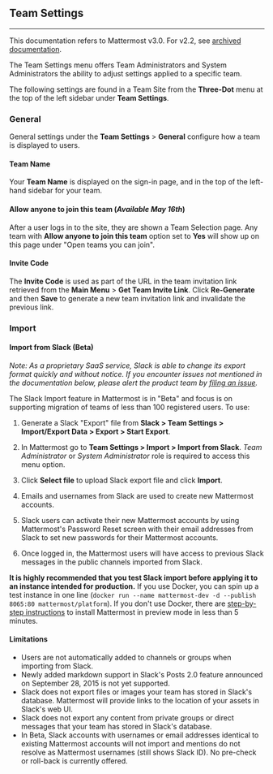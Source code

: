 ## Team Settings  
___ 

This documentation refers to Mattermost v3.0. For v2.2, see [archived documentation](http://docs.mattermost.com/archives/docs-v2.2.html#team-settings).

The Team Settings menu offers Team Administrators and System Administrators the ability to adjust settings applied to a specific team. 

The following settings are found in a Team Site from the **Three-Dot** menu at the top of the left sidebar under **Team Settings**. 

### General  

General settings under the **Team Settings** > **General** configure how a team is displayed to users. 

#### Team Name

Your **Team Name** is displayed on the sign-in page, and in the top of the left-hand sidebar for your team. 

#### Allow anyone to join this team (*Available May 16th*)

After a user logs in to the site, they are shown a Team Selection page. Any team with **Allow anyone to join this team** option set to **Yes** will show up on this page under "Open teams you can join".

#### Invite Code 

The **Invite Code** is used as part of the URL in the team invitation link retrieved from the **Main Menu** > **Get Team Invite Link**. Click **Re-Generate** and then **Save** to generate a new team invitation link and invalidate the previous link.

### Import

#### Import from Slack (Beta) 

*Note: As a proprietary SaaS service, Slack is able to change its export format quickly and without notice. If you encounter issues not mentioned in the documentation below, please alert the product team by [filing an issue](https://github.com/mattermost/platform/issues).*

The Slack Import feature in Mattermost is in "Beta" and focus is on supporting migration of teams of less than 100 registered users. To use: 

1. Generate a Slack "Export" file from **Slack > Team Settings > Import/Export Data > Export > Start Export**.  

2. In Mattermost go to **Team Settings > Import > Import from Slack**. _Team Administrator_ or _System Administrator_ role is required to access this menu option.

3. Click **Select file** to upload Slack export file and click **Import**.   

4. Emails and usernames from Slack are used to create new Mattermost accounts. 

5. Slack users can activate their new Mattermost accounts by using Mattermost's Password Reset screen with their email addresses from Slack to set new passwords for their Mattermost accounts.  

6. Once logged in, the Mattermost users will have access to previous Slack messages in the public channels imported from Slack.

**It is highly recommended that you test Slack import before applying it to an instance intended for production.** If you use Docker, you can spin up a test instance in one line (`docker run --name mattermost-dev -d --publish 8065:80 mattermost/platform`). If you don't use Docker, there are [step-by-step instructions](http://docs.mattermost.com/install/docker-local-machine.html) to install Mattermost in preview mode in less than 5 minutes.

#### Limitations 

- Users are not automatically added to channels or groups when importing from Slack.
- Newly added markdown support in Slack's Posts 2.0 feature announced on September 28, 2015 is not yet supported.
- Slack does not export files or images your team has stored in Slack's database. Mattermost will provide links to the location of your assets in Slack's web UI.
- Slack does not export any content from private groups or direct messages that your team has stored in Slack's database. 
- In Beta, Slack accounts with usernames or email addresses identical to existing Mattermost accounts will not import and mentions do not resolve as Mattermost usernames (still shows Slack ID). No pre-check or roll-back is currently offered. 
